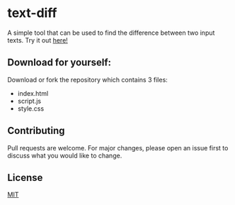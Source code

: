 # text-diff
A simple tool that can be used to find the difference between two input texts.
Try it out [here!](https://riddhinn99.github.io/text-diff/)

## Download for yourself:
Download or fork the repository which contains 3 files:
- index.html
- script.js
- style.css

## Contributing
Pull requests are welcome. For major changes, please open an issue first to discuss what you would like to change.

## License
[MIT](https://choosealicense.com/licenses/mit/)
